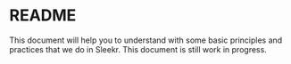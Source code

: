 # README

This document will help you to understand with some basic principles and practices that we do in Sleekr.
This document is still work in progress.
